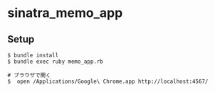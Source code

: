 # sinatra_memo_app

## Setup

```
$ bundle install
$ bundle exec ruby memo_app.rb

# ブラウザで開く
$  open /Applications/Google\ Chrome.app http://localhost:4567/
```
